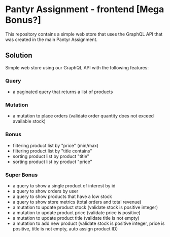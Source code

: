 # Pantyr Assignment - frontend [Mega Bonus?]
This repository contains a simple web store that uses the GraphQL API that was created in the main Pantyr Assignment.

## Solution
Simple web store using our GraphQL API with the following features:

### Query
- a paginated query that returns a list of products

### Mutation
- a mutation to place orders (validate order quantity does not exceed available stock)

### Bonus
- filtering product list by "price" (min/max)
- filtering product list by "title contains"
- sorting product list by product "title" 
- sorting product list by product "price"

### Super Bonus
- a query to show a single product of interest by id
- a query to show orders by user
- a query to show products that have a low stock
- a query to show store metrics (total orders and total revenue)
- a mutation to update product stock (validate stock is positive integer)
- a mutation to update product price (validate price is positive)
- a mutation to update product title (validate title is not empty)
- a mutation to add new product (validate stock is positive integer, price is positive, title is not empty, auto assign product ID)


